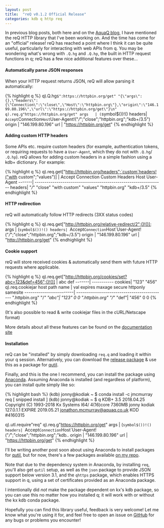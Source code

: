 ```yaml
---
layout: post
title:  "reQ v0.1.2 Official Release"
categories: kdb q http req
---
```


In previous blog posts, both here and on the [AquaQ blog][aq-blog], I have
mentioned the reQ HTTP library that I've been working on. And the time has come
for an "official" release! reQ has reached a point where I think it can be
quite useful, particularly for interacting with web APIs from q. You may be
wondering what's wrong with `.Q.hg` and `.Q.hp`, the built in HTTP request
functions in q; reQ has a few nice additional features over these...

#### Automatically parse JSON responses

When your HTTP request returns JSON, reQ will allow parsing it automatically:

{% highlight q %}
q).Q.hg`$":https://httpbin.org/get"
"{\"args\":{},\"headers\":{\"Connection\":\"close\",\"Host\":\"httpbin.org\"},\"origin\":\"146.199.80.196\",\"url\":\"https://httpbin.org/get\"}\n"
q).req.g"https://httpbin.org/get"
args   | (`symbol$())!()
headers| `Accept`Connection`Host`User-Agent!("*/*";"close";"httpbin.org";"kdb+/3.5")
origin | "146.199.80.196"
url    | "https://httpbin.org/get"
{% endhighlight %}

#### Adding custom HTTP headers

Some APIs etc. require custom headers (for example, authentication tokens, or
requiring requests to have a `User-Agent`, which they do not with `.Q.hg`/
`.Q.hp`). reQ allows for adding custom headers in a simple fashion using a kdb+
dictionary. For example:

{% highlight q %}
q).req.get["http://httpbin.org/headers";`custom`headers!("with custom";"values")]
       | Accept Connection Custom        Headers  Host          User-Agent
-------| -----------------------------------------------------------------
headers| "*/*"  "close"    "with custom" "values" "httpbin.org" "kdb+/3.5"
{% endhighlight %}

#### HTTP redirection

reQ will automatically follow HTTP redirects (3XX status codes)

{% highlight q %}
q).req.get["http://httpbin.org/relative-redirect/2";()!()];
args   | (`symbol$())!()
headers| `Accept`Connection`Host`User-Agent!("*/*";"close";"httpbin.org";"kdb+/3.5")
origin | "146.199.80.196"
url    | "http://httpbin.org/get"
{% endhighlight %}

#### Cookie support

reQ will store received cookies & automatically send them with future HTTP
requests where applicable.

{% highlight q %}
q).req.get["http://httpbin.org/cookies/set?abc=123&def=456";()!()]
       | abc   def
-------| -----------
cookies| "123" "456"
q).req.cookiejar
host           path name | val   expires maxage secure httponly samesite
-------------------------| ---------------------------------------------
".httpbin.org" "/*" "abc"| "123"                0      0
".httpbin.org" "/*" "def"| "456"                0      0
{% endhighlight %}

(It's also possible to read & write cookiejar files in the cURL/Netscape 
format)

More details about all these features can be found on the [documentation site][docs]

#### Installation

reQ can be "installed" by simply downloading `req.q` and loading it within your
q session. Alternatively, you can download the [release package][release] & use
this as a package for [qutil][qutil-repo].

Finally, and this is the one I recommend, you can install the package using
[Anaconda][conda]. Assuming Anaconda is installed (and regardless of platform),
you can install quite simply like so:

{% highlight bash %}
(kdb) jonny@kodiak ~ $ conda install -c jmcmurray req
[ snipped install ]
(kdb) jonny@kodiak ~ $ q
KDB+ 3.5 2018.04.25 Copyright (C) 1993-2018 Kx Systems
l64/ 4(16)core 7360MB jonny kodiak 127.0.1.1 EXPIRE 2019.05.21 jonathon.mcmurray@aquaq.co.uk KOD #4160315

q).utl.require"req"
q).req.g"https://httpbin.org/get"
args   | (`symbol$())!()
headers| `Accept`Connection`Host`User-Agent!("*/*";"close";"httpbin.org";"kdb..
origin | "146.199.80.196"
url    | "https://httpbin.org/get"
{% endhighlight %}

I'll be writing another post soon about using Anaconda to install packages for
[qutil][qutil-repo], but for now, there's a few packages available [on my repo][conda-repo].

Note that due to the dependency system in Anaconda, by installing `req`, you'll
also get `qutil` setup, as well as the `json` package to provide JSON support
below version 3.1, and the `qhttps` package, which enables HTTPS support in q,
using a set of certificates provided as an Anaconda package.

I intentionally did *not* make the package dependent on kx's kdb package, so
you can use this no matter how you installed q; it will work with or without
the kx kdb conda package.

Hopefully you can find this library useful, feedback is very welcome! Let me 
know what you're using it for, and feel free to open an issue on [GitHub][ghrepo]
for any bugs or problems you encounter!

[aq-blog]:      https://www.aquaq.co.uk/q/using-kdb-with-rest-apis/
[docs]:         http://jmcmurray.co.uk/reQ
[release]:      https://github.com/jonathonmcmurray/reQ/archive/v0.1.2.zip
[qutil-repo]:   https://github.com/nugend/qutil
[conda]:        https://www.anaconda.com/download
[conda-repo]:   https://anaconda.org/jmcmurray/repo
[ghrepo]:       https://github.com/jonathonmcmurray/reQ